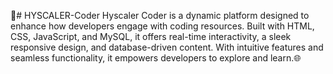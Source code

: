 🚀# HYSCALER-Coder
Hyscaler Coder is a dynamic platform designed to enhance how developers engage with coding resources. Built with HTML, CSS, JavaScript, and MySQL, it offers real-time interactivity, a sleek responsive design, and database-driven content. With intuitive features and seamless functionality, it empowers developers to explore and learn.🌐
